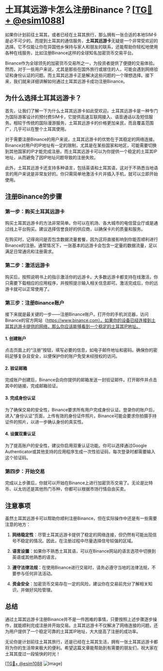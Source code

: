 # 土耳其远游卡怎么注册Binance？[[TG💪+ @esim1088](https://t.me/s/esim1088)]

如果你计划前往土耳其，或者已经在土耳其旅行，那么拥有一张合适的本地SIM卡是必不可少的。而提到土耳其的通信服务，**土耳其远游卡**无疑是一个非常受欢迎的选择。它不仅能让你在异国他乡保持与家人和朋友的联系，还能帮助你轻松地使用各种在线服务，比如注册Binance这样的全球知名加密货币交易平台。

Binance作为全球领先的加密货币交易所之一，为投资者提供了便捷的交易体验。然而，对于一些用户来说，尤其是那些在国外旅行或居住的人，可能会遇到网络验证和身份认证的问题。而土耳其远游卡正是解决这些问题的一个理想选择。接下来，我们就来详细讲解如何通过土耳其远游卡成功注册Binance。

## 为什么选择土耳其远游卡？

首先，让我们了解一下为什么土耳其远游卡如此受欢迎。土耳其远游卡是一种专门为国际游客设计的预付费SIM卡，它提供高速互联网接入、语音通话以及短信服务。相较于传统的国际漫游服务，土耳其远游卡的价格更加亲民，而且覆盖范围广，几乎可以在整个土耳其使用。

对于需要注册Binance的用户来说，土耳其远游卡的优势在于其稳定的网络连接。Binance对用户的IP地址有一定的限制，尤其是在某些国家和地区，可能需要切换到其他国家的IP才能完成注册。而土耳其远游卡可以为你提供一个稳定的土耳其IP地址，从而避免了因IP地址问题导致的注册失败。

此外，土耳其远游卡还支持多种语言，包括英语和土耳其语，这对于不熟悉当地语言的用户来说是非常友好的。你只需简单地激活卡片并插入手机，就可以立即开始使用。

## 注册Binance的步骤

### 第一步：购买土耳其远游卡

购买土耳其远游卡的方法非常简单。你可以在机场、各大城市的电信营业厅或是通过线上平台购买。建议选择信誉良好的供应商，以确保卡片的质量和服务。

在购买时，记得询问是否包含数据流量套餐，因为这将直接影响到你能否顺利进行Binance的注册。通常情况下，一张基本的远游卡会包含一定量的数据流量，足以满足日常通讯和注册需求。

### 第二步：激活远游卡

购买后，按照说明书上的指示激活你的远游卡。大多数远游卡都支持在线激活，你只需要下载相应的应用程序，并按照提示输入相关信息即可。激活完成后，你的远游卡就可以正常使用了。

### 第三步：注册Binance账户

接下来就是最关键的一步——注册Binance账户。打开你的手机浏览器，访问Binance的官方网站（https://www.binance.com）。如果你的设备已经连接到土耳其远游卡提供的网络，那么你应该能够看到一个稳定的土耳其IP地址。

#### 1. 创建账户

点击页面上的“注册”按钮，填写必要的信息，如电子邮件地址和密码。确保你的密码足够复杂且安全，以便保护你的账户免受未经授权的访问。

#### 2. 验证邮箱

完成账户创建后，Binance会向你提供的邮箱发送一封验证邮件。打开邮件并点击其中的链接，完成邮箱验证。

#### 3. 完成身份认证

为了确保交易的安全性，Binance要求所有用户完成身份认证。登录你的账户后，进入“身份认证”页面，上传有效的身份证件照片。Binance可能会要求你拍摄手持证件的照片，以进一步确认身份的真实性。

#### 4. 设置双重认证

为了提高账户的安全性，建议你启用双重认证功能。你可以选择通过Google Authenticator或其他支持的应用程序生成一次性验证码，每次登录时都需要输入这个验证码。

### 第四步：开始交易

完成以上步骤后，你就可以开始在Binance上进行加密货币交易了。无论是比特币、以太坊还是其他热门币种，你都可以根据市场行情自由买卖。

## 注意事项

虽然土耳其远游卡可以帮助你顺利注册Binance，但在实际操作中还是有一些需要注意的地方：

1. **网络稳定性**：尽管土耳其远游卡提供了稳定的网络连接，但仍然有可能出现信号不稳定的情况。因此，在注册过程中尽量选择信号较强的区域。

2. **语言设置**：如果你不熟悉土耳其语，可以在Binance网站的语言选项中切换到英语或其他熟悉的语言。

3. **遵守法律法规**：在使用Binance进行交易时，请务必遵守当地的法律法规，不要参与任何非法活动。

4. **资金安全**：加密货币交易存在一定的风险，建议你在交易前充分了解相关知识，并做好风险管理。

## 总结

通过土耳其远游卡注册Binance并不是一件困难的事情，只要按照上述步骤逐步操作，就能顺利完成注册并开始交易。土耳其远游卡不仅解决了网络连接的问题，还为用户提供了一个稳定可靠的土耳其IP地址，大大提高了注册的成功率。

无论你是计划前往土耳其旅行，还是已经在土耳其生活，拥有一张土耳其远游卡都将为你的生活带来极大的便利。希望这篇文章能帮助到有需要的朋友们，祝大家在土耳其度过一段愉快的时光！

[[TG💪+ @esim1088](https://t.me/s/esim1088) ![Image](https://i.postimg.cc/4NQfJmqS/Snipaste-2025-05-13-00-14-12.png)]